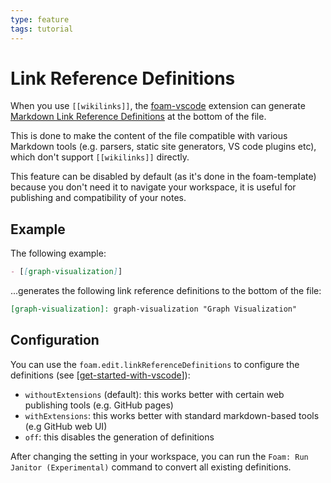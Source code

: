 ```yaml
---
type: feature
tags: tutorial
---
```


# Link Reference Definitions

When you use `[[wikilinks]]`, the [foam-vscode](https://github.com/foambubble/foam/tree/master/packages/foam-vscode) extension can generate [Markdown Link Reference Definitions](https://spec.commonmark.org/0.29/#link-reference-definitions) at the bottom of the file.

This is done to make the content of the file compatible with various Markdown tools (e.g. parsers, static site generators, VS code plugins etc), which don't support `[[wikilinks]]` directly.

This feature can be disabled by default (as it's done in the foam-template) because you don't need it to navigate your workspace, it is useful for publishing and compatibility of your notes.

## Example

The following example:

  ```md
  - [[graph-visualization]]
  ```

...generates the following link reference definitions to the bottom of the file:

  ```md
  [graph-visualization]: graph-visualization "Graph Visualization"
  ```

## Configuration

You can use the `foam.edit.linkReferenceDefinitions` to configure the definitions (see [[get-started-with-vscode]]):

- `withoutExtensions` (default): this works better with certain web publishing tools (e.g. GitHub pages)
- `withExtensions`: this works better with standard markdown-based tools (e.g GitHub web UI)
- `off`: this disables the generation of definitions

After changing the setting in your workspace, you can run the `Foam: Run Janitor (Experimental)` command to convert all existing definitions.

[//begin]: # "Autogenerated link references for markdown compatibility"
[get-started-with-vscode]: ../how-to/get-started-with-vscode "Getting started with VS Code"
[//end]: # "Autogenerated link references"